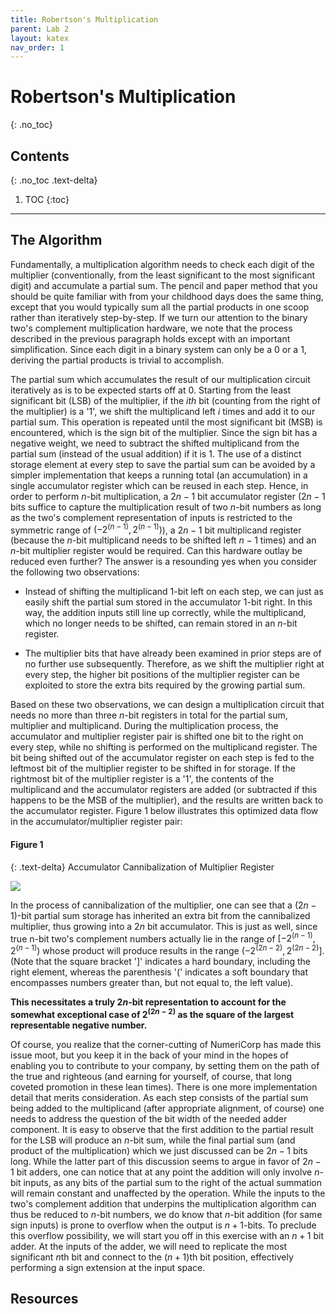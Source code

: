 ```yaml
---
title: Robertson's Multiplication
parent: Lab 2
layout: katex
nav_order: 1
---
```


# Robertson's Multiplication
{: .no_toc}

## Contents
{: .no_toc .text-delta}

1. TOC
{:toc}

---

## The Algorithm

Fundamentally, a multiplication algorithm needs to check each digit of the multiplier (conventionally, from the least significant to the most significant digit) and accumulate a partial sum.
The pencil and paper method that you should be quite familiar with from your childhood days does the same thing,
except that you would typically sum all the partial products in one scoop rather than iteratively step-by-step.
If we turn our attention to the binary two's complement multiplication hardware, we note that the process described in the previous paragraph holds except with an important simplification.
Since each digit in a binary system can only be a 0 or a 1, deriving the partial products is trivial to accomplish.

The partial sum which accumulates the result of our multiplication circuit iteratively as is to be expected starts off at 0.
Starting from the least significant bit (LSB) of the multiplier, if the $ith$ bit (counting from the right of the multiplier) is a '1', we shift the multiplicand left $i$ times and add it to our partial sum.
This operation is repeated until the most significant bit (MSB) is encountered, which is the sign bit of the multiplier.
Since the sign bit has a negative weight, we need to subtract the shifted multiplicand from the partial sum (instead of the usual addition) if it is 1.
The use of a distinct storage element at every step to save the partial sum can be avoided by a simpler implementation that keeps a running total (an accumulation) in a single accumulator register which can be reused in each step.
Hence, in order to perform $n$-bit multiplication, a $2n-1$ bit accumulator register ($2n-1$ bits suffice to capture the multiplication result of two $n$-bit numbers as long as the two's complement representation of inputs is restricted to the symmetric range of $(-2^{(n-1)}, 2^{(n-1)})$), a $2n-1$ bit multiplicand register (because the $n$-bit multiplicand needs to be shifted left $n-1$ times) and an $n$-bit multiplier register would be required.
Can this hardware outlay be reduced even further? 
The answer is a resounding yes when you consider the following two observations:

- Instead of shifting the multiplicand 1-bit left on each step, we can just as easily shift the partial sum stored in the accumulator 1-bit right.
In this way, the addition inputs still line up correctly, while the multiplicand, which no longer needs to be shifted, can remain stored in an $n$-bit register.

- The multiplier bits that have already been examined in prior steps are of no further use subsequently.
Therefore, as we shift the multiplier right at every step, the higher bit positions of the multiplier register can be exploited to store the extra bits required by the growing partial sum.

Based on these two observations, we can design a multiplication circuit that needs no more than three $n$-bit registers in total for the partial sum, multiplier and multiplicand.
During the multiplication process, the accumulator and multiplier register pair is shifted one bit to the right on every step, while no shifting is performed on the multiplicand register.
The bit being shifted out of the accumulator register on each step is fed to the leftmost bit of the multiplier register to be shifted in for storage.
If the rightmost bit of the multiplier register is a '1', the contents of the multiplicand and the accumulator registers are added (or subtracted if this happens to be the MSB of the multiplier), and the results are written back to the accumulator register.
Figure 1 below illustrates this optimized data flow in the accumulator/multiplier register pair:

#### Figure 1

{: .text-delta}
Accumulator Cannibalization of Multiplier Register

![](../../../assets/lab2/figure1.png)

In the process of cannibalization of the multiplier, one can see that a $(2n-1)$-bit partial sum storage has inherited an extra bit from the cannibalized multiplier, thus growing into a $2n$ bit accumulator.
This is just as well, since true n-bit two's complement numbers actually lie in the range of $[-2^{(n-1)}, 2^{(n-1)})$ whose product will produce results in the range $(-2^{(2n-2)}, 2^{(2n-2)}]$.
(Note that the square bracket ']' indicates a hard boundary, including the right element, whereas the parenthesis '(' indicates a soft boundary that encompasses numbers greater than, but not equal to, the left value).

**This necessitates a truly $2n$-bit representation to account for the somewhat exceptional case of $2^{(2n-2)}$ as the square of the largest representable negative number.**

Of course, you realize that the corner-cutting of NumeriCorp has made this issue moot, but you keep it in the back of your mind in the hopes of enabling you to contribute to your company, by setting them on the path of the true and righteous (and earning for yourself, of course, that long coveted promotion in these lean times).
There is one more implementation detail that merits consideration. As each step consists of the partial sum being added to the multiplicand (after appropriate alignment, of course) one needs to address the question of the bit width of the needed adder component.
It is easy to observe that the first addition to the partial result for the LSB will produce an $n$-bit sum, while the final partial sum (and product of the multiplication) which we just discussed can be $2n-1$ bits long.
While the latter part of this discussion seems to argue in favor of $2n-1$ bit adders, one can notice that at any point the addition will only involve $n$-bit inputs, as any bits of the partial sum to the right of the actual summation will remain constant and unaffected by the operation.
While the inputs to the two's complement addition that underpins the multiplication algorithm can thus be reduced to $n$-bit numbers, we do know that $n$-bit addition (for same sign inputs) is prone to overflow when the output is $n+1$-bits.
To preclude this overflow possibility, we will start you off in this exercise with an $n+1$ bit adder.
At the inputs of the adder, we will need to replicate the most significant $n$th bit and connect to the $(n+1)$th bit position, effectively performing a sign extension at the input space.

## Resources
